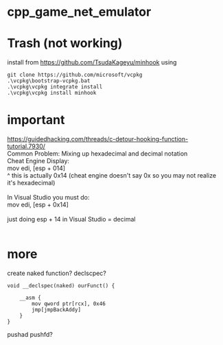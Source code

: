 # cpp_game_net_emulator

# Trash (not working)
install from https://github.com/TsudaKageyu/minhook
using
```
git clone https://github.com/microsoft/vcpkg
.\vcpkg\bootstrap-vcpkg.bat
.\vcpkg\vcpkg integrate install
.\vcpkg\vcpkg install minhook
```

# important
https://guidedhacking.com/threads/c-detour-hooking-function-tutorial.7930/<br>
Common Problem: Mixing up hexadecimal and decimal notation​<br>
Cheat Engine Display:<br>
mov edi, [esp + 014]<br>
^ this is actually 0x14 (cheat engine doesn't say 0x so you may not realize it's hexadecimal)<br>
<br>
In Visual Studio you must do:<br>
mov edi, [esp + 0x14]<br>
<br>
just doing esp + 14 in Visual Studio = decimal<br>
<br>
# more
create naked function? declscpec?<br>
```
void __declspec(naked) ourFunct() {

    __asm {
        mov qword ptr[rcx], 0x46
        jmp[jmpBackAddy]
    }
}
```
pushad pushfd? <br>
